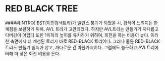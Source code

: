 RED BLACK TREE 
 =====
 #####[INTRO]
  BST(이진검색트리)가 밸런스 붕괴가 되었을 시, 검색이 느려지는 한계점을 보완하기 위해, AVL 트리가
  고안되었다. 하지만 AVL트리는 만들기가 까다롭고 디버깅이 어렵다 또한 1이하의 높이를 유지하기 위하여,
  회전을 하는 비용이 높다.
   이러한 측면에서 더 개선된 트리가 바로 RED-BLACK 트리이다. 그러나 물론 RED-BLACK 트리도 만들기 쉽지가 않고,
  까다로운 건 마찬가지이다. 그럼에도 불구하고 AVL트리에 비해 더 낮은 회전 비용을 든다.

